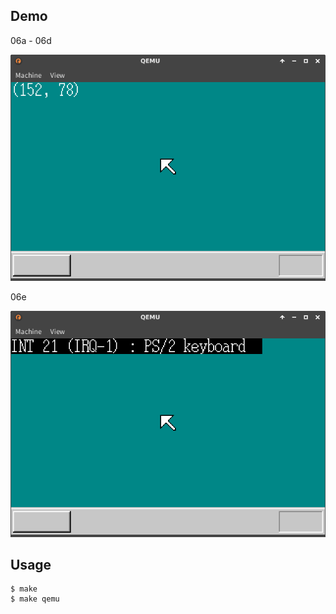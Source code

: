 ## Demo

06a - 06d

![template](https://github.com/watermelon892/OSPractice/blob/master/06/pic/06a.png)

06e

![template](https://github.com/watermelon892/OSPractice/blob/master/06/pic/06e.png)

## Usage

```
$ make
$ make qemu
```
